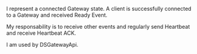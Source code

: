 I represent a connected Gateway state.
A client is successfully connected to a Gateway and received Ready Event.

My responsability is to receive other events and regularly send Heartbeat and receive Heartbeat ACK.

I am used by DSGatewayApi.